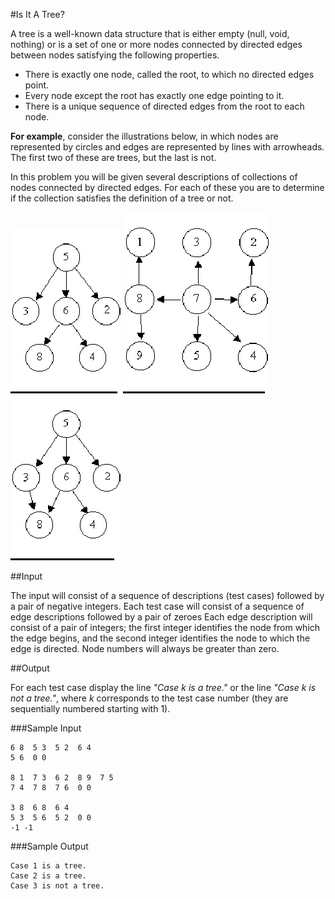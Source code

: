 #Is It A Tree? 

A tree is a well-known data structure that is either empty (null, void, nothing) or 
is a set of one or more nodes connected by directed edges between nodes satisfying the following properties.

- There is exactly one node, called the root, to which no directed edges point.
- Every node except the root has exactly one edge pointing to it.
- There is a unique sequence of directed edges from the root to each node.

**For example**, consider the illustrations below, in which nodes are represented by circles and edges 
are represented by lines with arrowheads. The first two of these are trees, but the last is not.

In this problem you will be given several descriptions of collections of nodes connected by directed edges. 
For each of these you are to determine if the collection satisfies the definition of a tree or not.

![alt tag](https://raw.githubusercontent.com/alvarojoao/programmingChallenges/master/is-it-a-tree/image/615img2.gif)
![alt tag](https://raw.githubusercontent.com/alvarojoao/programmingChallenges/master/is-it-a-tree/image/615img3.gif)
![alt tag](https://raw.githubusercontent.com/alvarojoao/programmingChallenges/master/is-it-a-tree/image/615img4.gif)

##Input 

The input will consist of a sequence of descriptions (test cases) followed by a pair of negative integers. 
Each test case will consist of a sequence of edge descriptions followed by a pair of zeroes Each edge description will consist of a pair of integers; 
the first integer identifies the node from which the edge begins, 
and the second integer identifies the node to which the edge is directed. Node numbers will always be greater than zero.

##Output 

For each test case display the line *"Case k is a tree."* or the line *"Case k is not a tree."*, 
where *k* corresponds to the test case number (they are sequentially numbered starting with 1).

###Sample Input 

```
6 8  5 3  5 2  6 4
5 6  0 0

8 1  7 3  6 2  8 9  7 5
7 4  7 8  7 6  0 0

3 8  6 8  6 4
5 3  5 6  5 2  0 0
-1 -1

```

###Sample Output 

```
Case 1 is a tree.
Case 2 is a tree.
Case 3 is not a tree.
```

